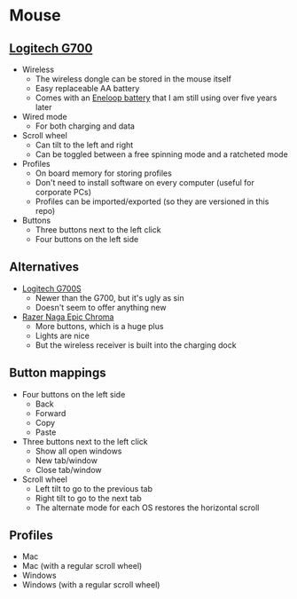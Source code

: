 # Mouse

## [Logitech G700](https://www.amazon.com/Logitech-Wireless-Gaming-Mouse-G700/dp/B003VAM32E)
* Wireless
    * The wireless dongle can be stored in the mouse itself
    * Easy replaceable AA battery
    * Comes with an [Eneloop battery](https://www.amazon.com/Panasonic-K-KJ17MCA4BA-Individual-Rechargeable-Batteries/dp/B00JHKSMJU) that I am still using over five years later
* Wired mode
    * For both charging and data
* Scroll wheel
    * Can tilt to the left and right
    * Can be toggled between a free spinning mode and a ratcheted mode
* Profiles
    * On board memory for storing profiles
    * Don't need to install software on every computer (useful for corporate PCs)
    * Profiles can be imported/exported (so they are versioned in this repo)
* Buttons
    * Three buttons next to the left click
    * Four buttons on the left side

## Alternatives
* [Logitech G700S](https://www.amazon.com/Logitech-G700s-910-003584-Rechargeable-Gaming/dp/B00BFOEY3Y)
    * Newer than the G700, but it's ugly as sin
    * Doesn't seem to offer anything new
* [Razer Naga Epic Chroma](https://www.amazon.com/Razer-Multi-Color-Wireless-Buttons-RZ01-01230100-R3U1/dp/B00NW6T6CC)
    * More buttons, which is a huge plus
    * Lights are nice
    * But the wireless receiver is built into the charging dock

## Button mappings
* Four buttons on the left side
    * Back
    * Forward
    * Copy
    * Paste
* Three buttons next to the left click
    * Show all open windows
    * New tab/window
    * Close tab/window
* Scroll wheel
    * Left tilt to go to the previous tab
    * Right tilt to go to the next tab
    * The alternate mode for each OS restores the horizontal scroll

## Profiles
* Mac
* Mac (with a regular scroll wheel)
* Windows
* Windows (with a regular scroll wheel)

